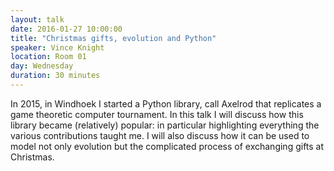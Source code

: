 ```yaml
---
layout: talk
date: 2016-01-27 10:00:00
title: "Christmas gifts, evolution and Python"
speaker: Vince Knight
location: Room 01
day: Wednesday
duration: 30 minutes
---
```


In 2015, in Windhoek I started a Python library, call Axelrod that replicates a
game theoretic computer tournament. In this talk I will discuss how this library
became (relatively) popular: in particular highlighting everything the various
contributions taught me. I will also discuss how it can be used to model not
only evolution but the complicated process of exchanging gifts at Christmas.
